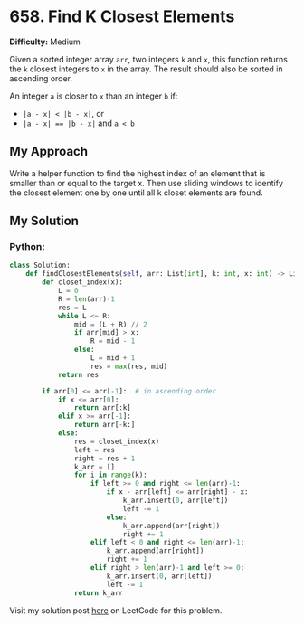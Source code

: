# 658. Find K Closest Elements

**Difficulty:** Medium

Given a sorted integer array `arr`, two integers `k` and `x`, this function returns the `k` closest integers to `x` in the array. The result should also be sorted in ascending order.

An integer `a` is closer to `x` than an integer `b` if:
- `|a - x| < |b - x|`, or
- `|a - x| == |b - x|` and `a < b`

## My Approach
Write a helper function to find the highest index of an element that is smaller than or equal to the target x. Then use sliding windows to identify the closest element one by one until all k closet elements are found.

## My Solution
### Python:
```python
class Solution:
    def findClosestElements(self, arr: List[int], k: int, x: int) -> List[int]:
        def closet_index(x):
            L = 0
            R = len(arr)-1
            res = L
            while L <= R:
                mid = (L + R) // 2
                if arr[mid] > x:
                    R = mid - 1
                else:
                    L = mid + 1
                    res = max(res, mid)
            return res

        if arr[0] <= arr[-1]:  # in ascending order
            if x <= arr[0]:
                return arr[:k]
            elif x >= arr[-1]:
                return arr[-k:]
            else:
                res = closet_index(x)
                left = res
                right = res + 1
                k_arr = []
                for i in range(k):
                    if left >= 0 and right <= len(arr)-1:
                        if x - arr[left] <= arr[right] - x:
                            k_arr.insert(0, arr[left])
                            left -= 1
                        else:
                            k_arr.append(arr[right])
                            right += 1
                    elif left < 0 and right <= len(arr)-1:
                        k_arr.append(arr[right])
                        right += 1
                    elif right > len(arr)-1 and left >= 0:
                        k_arr.insert(0, arr[left])
                        left -= 1
                return k_arr
```


Visit my solution post [here](https://leetcode.com/problems/find-k-closest-elements/solutions/5279576/binary-search-and-sliding-windows) on LeetCode for this problem.
